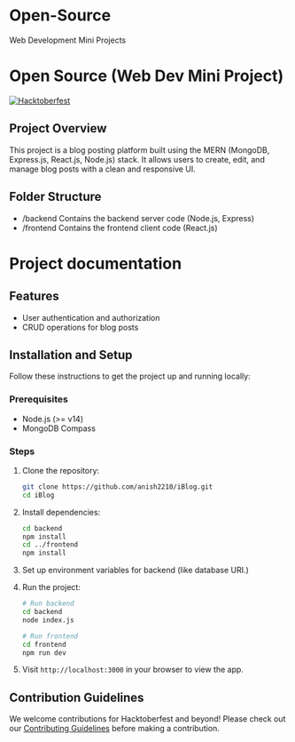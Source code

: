 # Open-Source
Web Development Mini Projects

# Open Source (Web Dev Mini Project)

[![Hacktoberfest](https://img.shields.io/badge/Hacktoberfest-friendly-orange.svg)](https://hacktoberfest.com/)

## Project Overview
This project is a blog posting platform built using the MERN (MongoDB, Express.js, React.js, Node.js) stack. It allows users to create, edit, and manage blog posts with a clean and responsive UI.

## Folder Structure
- /backend Contains the backend server code (Node.js, Express) 
- /frontend Contains the frontend client code (React.js) 

# Project documentation

## Features
- User authentication and authorization
- CRUD operations for blog posts

## Installation and Setup
Follow these instructions to get the project up and running locally:

### Prerequisites
- Node.js (>= v14)
- MongoDB Compass

### Steps
1. Clone the repository:
    ```bash
    git clone https://github.com/anish2210/iBlog.git
    cd iBlog
    ```

2. Install dependencies:
    ```bash
    cd backend
    npm install
    cd ../frontend
    npm install
    ```

3. Set up environment variables for backend (like database URI.)

4. Run the project:
    ```bash
    # Run backend
    cd backend
    node index.js

    # Run frontend
    cd frontend
    npm run dev
    ```

5. Visit `http://localhost:3000` in your browser to view the app.

## Contribution Guidelines
We welcome contributions for Hacktoberfest and beyond! Please check out our [Contributing Guidelines](CONTRIBUTING.md) before making a contribution.
